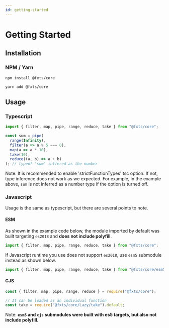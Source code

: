```yaml
---
id: getting-started
---
```


# Getting Started

## Installation

### NPM / Yarn
```shell
npm install @fxts/core
```

```shell
yarn add @fxts/core
```

## Usage

### Typescript

```ts
import { filter, map, pipe, range, reduce, take } from "@fxts/core";

const sum = pipe(
  range(Infinity),
  filter(a => a % 5 === 0),
  map(a => a * 10),
  take(10),
  reduce((a, b) => a + b)
); // typeof 'sum' inffered as the number
```

Note: It is recommended to enable 'strictFunctionTypes' tsc option. If not, type inference does not work as we expected. For example, in the example above, `sum` is not inferred as a number type if the option is turned off.



### Javascript

Usage is the same as typescript, but there are several points to note.

#### ESM
As shown in the example code below, the module imported by default was built targeting `es2018` and **does not include polyfill**.
```javascript
import { filter, map, pipe, range, reduce, take } from "@fxts/core";
```

If Javascript runtime you use does not support `es2018`, use `esm5` submodule instead as shown below.
```javascript
import { filter, map, pipe, range, reduce, take } from "@fxts/core/esm5";
```

#### CJS
```javascript
const { filter, map, pipe, range, reduce } = require("@fxts/core");

// It can be loaded as an individual function
const take = require("@fxts/core/Lazy/take").default;
```

Note: **`esm5` and `cjs` submodules were built with es5 targets, but also not include polyfill.**

